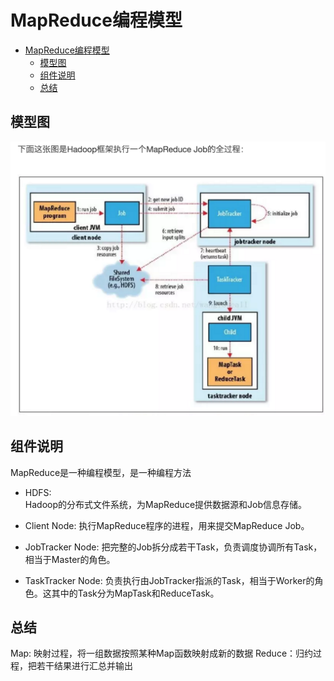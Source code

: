 # MapReduce编程模型
<!-- TOC -->

- [MapReduce编程模型](#mapreduce%e7%bc%96%e7%a8%8b%e6%a8%a1%e5%9e%8b)
  - [模型图](#%e6%a8%a1%e5%9e%8b%e5%9b%be)
  - [组件说明](#%e7%bb%84%e4%bb%b6%e8%af%b4%e6%98%8e)
  - [总结](#%e6%80%bb%e7%bb%93)

<!-- /TOC -->


## 模型图

![](https://raw.githubusercontent.com/Syncma/Figurebed/master/img/mapreduce-2.png)


## 组件说明

MapReduce是一种编程模型，是一种编程方法

* HDFS:  
Hadoop的分布式文件系统，为MapReduce提供数据源和Job信息存储。

* Client Node: 
执行MapReduce程序的进程，用来提交MapReduce Job。

* JobTracker Node: 
把完整的Job拆分成若干Task，负责调度协调所有Task，相当于Master的角色。

* TaskTracker Node: 
负责执行由JobTracker指派的Task，相当于Worker的角色。这其中的Task分为MapTask和ReduceTask。



## 总结

Map:  映射过程，将一组数据按照某种Map函数映射成新的数据
Reduce：归约过程，把若干结果进行汇总并输出


